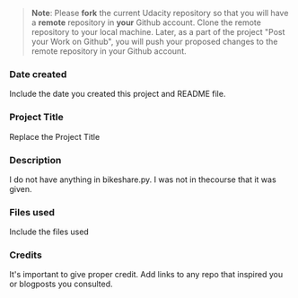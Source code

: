 >**Note**: Please **fork** the current Udacity repository so that you will have a **remote** repository in **your** Github account. Clone the remote repository to your local machine. Later, as a part of the project "Post your Work on Github", you will push your proposed changes to the remote repository in your Github account.

### Date created
Include the date you created this project and README file.

### Project Title
Replace the Project Title

### Description
  I do not have anything in bikeshare.py. I was not in thecourse that it was given.
### Files used
Include the files used

### Credits
It's important to give proper credit. Add links to any repo that inspired you or blogposts you consulted.

